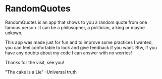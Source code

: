 # RandomQuotes

RandomQuotes is an app that shows to you a random quote from one famous person. It can be a philosopher, a politician, a king or maybe unkown.

This app was made just for fun and to improve some practices I wanted, you can feel confortable to look and give feedback if you want.
Btw, if you have any doubts about my code I can answer with no worries!

Thanks for the visit, see you!

"The cake is a Lie"
-Universal truth 

